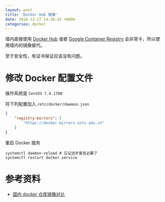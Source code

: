 ```yaml
---
layout: post
title: 'Docker Hub 镜像'
date: 2018-12-27 14:26:42 +0800
categories: docker
---
```


墙内直接使用 [Docker Hub][DockerHub] 或者 [Google Container Registry][GoogleContainerRegistry] 会非常卡，所以使用墙内的镜像替代。

至于安全性，有证书保证应该没有问题。

# 修改 Docker 配置文件

操作系统是 `CentOS 7.4.1708`

将下列配置加入 `/etc/docker/daemon.json`

```json
{
    "registry-mirrors": [
        "https://docker.mirrors.ustc.edu.cn"
    ]
}
```

重启 Docker 服务

```shell
systemctl daemon-reload # 忘记这步是否必要了
systemctl restart docker.service
```

# 参考资料

- [国内 docker 仓库镜像对比](https://ieevee.com/tech/2016/09/28/docker-mirror.html)

[DockerHub]: https://hub.docker.com
[GoogleContainerRegistry]: https://cloud.google.com/container-registry
